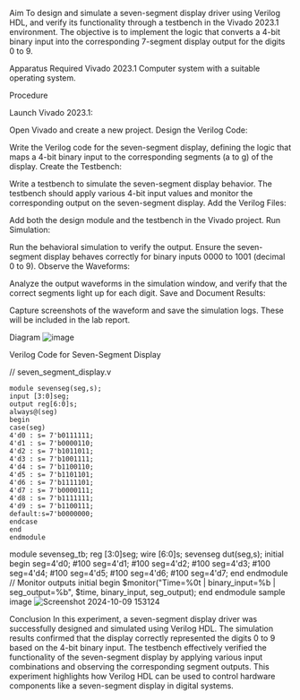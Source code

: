 Aim
To design and simulate a seven-segment display driver using Verilog HDL, and verify its functionality through a testbench in the Vivado 2023.1 environment. The objective is to implement the logic that converts a 4-bit binary input into the corresponding 7-segment display output for the digits 0 to 9.

Apparatus Required
Vivado 2023.1
Computer system with a suitable operating system.

Procedure

Launch Vivado 2023.1:

Open Vivado and create a new project.
Design the Verilog Code:

Write the Verilog code for the seven-segment display, defining the logic that maps a 4-bit binary input to the corresponding segments (a to g) of the display.
Create the Testbench:

Write a testbench to simulate the seven-segment display behavior. The testbench should apply various 4-bit input values and monitor the corresponding output on the seven-segment display.
Add the Verilog Files:

Add both the design module and the testbench in the Vivado project.
Run Simulation:

Run the behavioral simulation to verify the output. Ensure the seven-segment display behaves correctly for binary inputs 0000 to 1001 (decimal 0 to 9).
Observe the Waveforms:

Analyze the output waveforms in the simulation window, and verify that the correct segments light up for each digit.
Save and Document Results:

Capture screenshots of the waveform and save the simulation logs. These will be included in the lab report.

Diagram
![image](https://github.com/user-attachments/assets/d7ecb419-906e-4e3b-9b82-f86ced4f364a)


Verilog Code for Seven-Segment Display

// seven_segment_display.v
```
module sevenseg(seg,s);
input [3:0]seg;
output reg[6:0]s;
always@(seg)
begin
case(seg)
4'd0 : s= 7'b0111111;
4'd1 : s= 7'b0000110;
4'd2 : s= 7'b1011011;
4'd3 : s= 7'b1001111;
4'd4 : s= 7'b1100110;
4'd5 : s= 7'b1101101;
4'd6 : s= 7'b1111101;
4'd7 : s= 7'b0000111;
4'd8 : s= 7'b1111111;
4'd9 : s= 7'b1100111;
default:s=7'b0000000;
endcase
end
endmodule

```

module sevenseg_tb;
reg [3:0]seg;
wire [6:0]s;
sevenseg dut(seg,s);
initial
begin
seg=4'd0;
#100
seg=4'd1;
#100
seg=4'd2;
#100
seg=4'd3;
#100
seg=4'd4;
#100
seg=4'd5;
#100
seg=4'd6;
#100
seg=4'd7;
end
endmodule    // Monitor outputs
    initial begin
        $monitor("Time=%0t | binary_input=%b | seg_output=%b", $time, binary_input, seg_output);
    end
endmodule
sample image
![Screenshot 2024-10-09 153124](https://github.com/user-attachments/assets/e2ff4ff3-ddbe-46ad-9fe4-b84a0d86b28d)

Conclusion
In this experiment, a seven-segment display driver was successfully designed and simulated using Verilog HDL. The simulation results confirmed that the display correctly represented the digits 0 to 9 based on the 4-bit binary input. The testbench effectively verified the functionality of the seven-segment display by applying various input combinations and observing the corresponding segment outputs. This experiment highlights how Verilog HDL can be used to control hardware components like a seven-segment display in digital systems.
